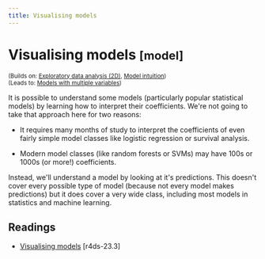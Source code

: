 ```yaml
---
title: Visualising models
---
```


<!-- Generated automatically from model-vis.yml. Do not edit by hand -->

# Visualising models <small class='model'>[model]</small>
<small>(Builds on: [Exploratory data analysis (2D)](eda-2d.md), [Model intuition](model-basics.md))</small>  
<small>(Leads to: [Models with multiple variables](model-multivariate.md))</small>

It is possible to understand some models (particularly popular statistical
models) by learning how to interpret their coefficients. We're not going
to take that approach here for two reasons:

* It requires many months of study to interpret the coefficients of even
  fairly simple model classes like logistic regression or survival analysis.

* Modern model classes (like random forests or SVMs) may have 100s or
  1000s (or more!) coefficients.

Instead, we'll understand a model by looking at it's predictions. This
doesn't cover every possible type of model (because not every model makes
predictions) but it does cover a very wide class, including most models in
statistics and machine learning.

## Readings

  * [Visualising models](http://r4ds.had.co.nz/model-basics.html#visualising-models) [r4ds-23.3]


